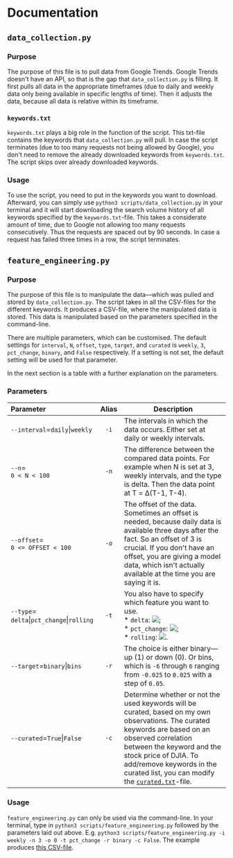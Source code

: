 # Documentation

## `data_collection.py`

### Purpose

The purpose of this file is to pull data from Google Trends. Google Trends doesn't have an API, so that is the gap that `data_collection.py` is filling. It first pulls all data in the appropriate timeframes (due to daily and weekly data only being available in specific lengths of time). Then it adjusts the data, because all data is relative within its timeframe.

### `keywords.txt`

`keywords.txt` plays a big role in the function of the script. This txt-file contains the keywords that `data_collection.py` will pull. In case the script terminates (due to too many requests not being allowed by Google), you don't need to remove the already downloaded keywords from `keywords.txt`. The script skips over already downloaded keywords.

### Usage

To use the script, you need to put in the keywords you want to download. Afterward, you can simply use `python3 scripts/data_collection.py` in your terminal and it will start downloading the search volume history of all keywords specified by the `keywords.txt`-file. This takes a considerate amount of time, due to Google not allowing too many requests consecutively. Thus the requests are spaced out by 90 seconds. In case a request has failed three times in a row, the script terminates. 

## `feature_engineering.py`

### Purpose

The purpose of this file is to manipulate the data—which was pulled and stored by `data_collection.py`. The script takes in all the CSV-files for the different keywords. It produces a CSV-file, where the manipulated data is stored. This data is manipulated based on the parameters specified in the command-line.

There are multiple parameters, which can be customised. The default settings for `interval`, `N`, `offset`, `type`, `target`, and `curated` is `weekly`, `3`, `pct_change`, `binary`, and `False` respectively. If a setting is not set, the default setting will be used for that parameter.

In the next section is a table with a further explanation on the parameters.

### Parameters

| Parameter | Alias | Description |
| :-------- | :---: | ----------- |
| `--interval`=`daily`\|`weekly` | `-i` | The intervals in which the data occurs. Either set at daily or weekly intervals. |
| `--n`=<br>`0 < N < 100` | `-n` |  The difference between the compared data points. For example when N is set at 3, weekly intervals, and the type is delta. Then the data point at T = Δ(T-1, T-4). |
| `--offset`=<br>`0 <= OFFSET < 100` | `-o` | The offset of the data. Sometimes an offset is needed, because daily data is available three days after the fact. So an offset of 3 is crucial. If you don't have an offset, you are giving a model data, which isn't actually available at the time you are saying it is. |
| `--type`=<br>`delta`\|`pct_change`\|`rolling` | `-t` | You also have to specify which feature you want to use.<br> * `delta`: <img src="https://render.githubusercontent.com/render/math?math=n_t = n_{t-1} - n_{t-(N%2B1)}">;<br> * `pct_change`: <img src="https://render.githubusercontent.com/render/math?math=n_t = \frac{n_{t-1} - n_{t-(N%2B1)}}{n_{t-1}}">;<br> * `rolling`: <img src="https://render.githubusercontent.com/render/math?math=\overline n_\text{SM} = \frac {n_t%2Bn_\text{t-1}%2B\cdots%2Bn_{t-(N-1)}}{N}">. |
| `--target`=`binary`\|`bins` | `-r` | The choice is either binary—up (1) or down (0). Or bins, which is `-6` through `6` ranging from `-0.025` to `0.025` with a step of `0.05`. |
| `--curated`=`True`\|`False` | `-c` | Determine whether or not the used keywords will be curated, based on my own observations. The curated keywords are based on an observed correlation between the keyword and the stock price of DJIA. To add/remove keywords in the curated list, you can modify the [`curated.txt`](https://github.com/cristianpjensen/Njord/blob/master/scripts/curated.txt)-file. |

### Usage

`feature_engineering.py` can only be used via the command-line. In your terminal, type in `python3 scripts/feature_engineering.py` followed by the parameters laid out above. E.g. `python3 scripts/feature_engineering.py -i weekly -n 3 -o 0 -t pct_change -r binary -c False`. The example produces [this CSV-file](https://github.com/cristianpjensen/Njord/blob/master/data/feature_engineered/weekly-pct_change-binary.csv).
